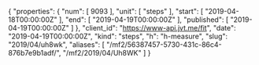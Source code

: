 {
  "properties": {
    "num": [
      9093
    ],
    "unit": [
      "steps"
    ],
    "start": [
      "2019-04-18T00:00:00Z"
    ],
    "end": [
      "2019-04-19T00:00:00Z"
    ],
    "published": [
      "2019-04-19T00:00:00Z"
    ]
  },
  "client_id": "https://www-api.jvt.me/fit",
  "date": "2019-04-19T00:00:00Z",
  "kind": "steps",
  "h": "h-measure",
  "slug": "2019/04/uh8wk",
  "aliases": [
    "/mf2/56387457-5730-431c-86c4-876b7e9b1adf/",
    "/mf2/2019/04/Uh8WK"
  ]
}
